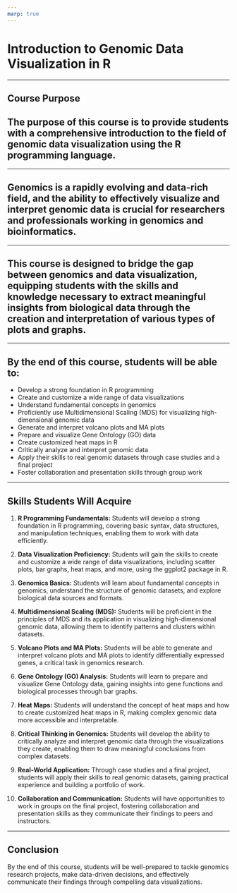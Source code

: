 ```yaml
---
marp: true
---
```

# Introduction to Genomic Data Visualization in R

---
## Course Purpose

## The purpose of this course is to provide students with a comprehensive introduction to the field of genomic data visualization using the R programming language.

---

## Genomics is a rapidly evolving and data-rich field, and the ability to effectively visualize and interpret genomic data is crucial for researchers and professionals working in genomics and bioinformatics.

---

## This course is designed to bridge the gap between genomics and data visualization, equipping students with the skills and knowledge necessary to extract meaningful insights from biological data through the creation and interpretation of various types of plots and graphs.

---

## By the end of this course, students will be able to:

- Develop a strong foundation in R programming
- Create and customize a wide range of data visualizations
- Understand fundamental concepts in genomics
- Proficiently use Multidimensional Scaling (MDS) for visualizing high-dimensional genomic data
- Generate and interpret volcano plots and MA plots
- Prepare and visualize Gene Ontology (GO) data
- Create customized heat maps in R
- Critically analyze and interpret genomic data
- Apply their skills to real genomic datasets through case studies and a final project
- Foster collaboration and presentation skills through group work

---

## Skills Students Will Acquire

1. **R Programming Fundamentals:** Students will develop a strong foundation in R programming, covering basic syntax, data structures, and manipulation techniques, enabling them to work with data efficiently.

2. **Data Visualization Proficiency:** Students will gain the skills to create and customize a wide range of data visualizations, including scatter plots, bar graphs, heat maps, and more, using the ggplot2 package in R.

3. **Genomics Basics:** Students will learn about fundamental concepts in genomics, understand the structure of genomic datasets, and explore biological data sources and formats.

4. **Multidimensional Scaling (MDS):** Students will be proficient in the principles of MDS and its application in visualizing high-dimensional genomic data, allowing them to identify patterns and clusters within datasets.

5. **Volcano Plots and MA Plots:** Students will be able to generate and interpret volcano plots and MA plots to identify differentially expressed genes, a critical task in genomics research.

6. **Gene Ontology (GO) Analysis:** Students will learn to prepare and visualize Gene Ontology data, gaining insights into gene functions and biological processes through bar graphs.

7. **Heat Maps:** Students will understand the concept of heat maps and how to create customized heat maps in R, making complex genomic data more accessible and interpretable.

8. **Critical Thinking in Genomics:** Students will develop the ability to critically analyze and interpret genomic data through the visualizations they create, enabling them to draw meaningful conclusions from complex datasets.

9. **Real-World Application:** Through case studies and a final project, students will apply their skills to real genomic datasets, gaining practical experience and building a portfolio of work.

10. **Collaboration and Communication:** Students will have opportunities to work in groups on the final project, fostering collaboration and presentation skills as they communicate their findings to peers and instructors.

---

## Conclusion

By the end of this course, students will be well-prepared to tackle genomics research projects, make data-driven decisions, and effectively communicate their findings through compelling data visualizations.

